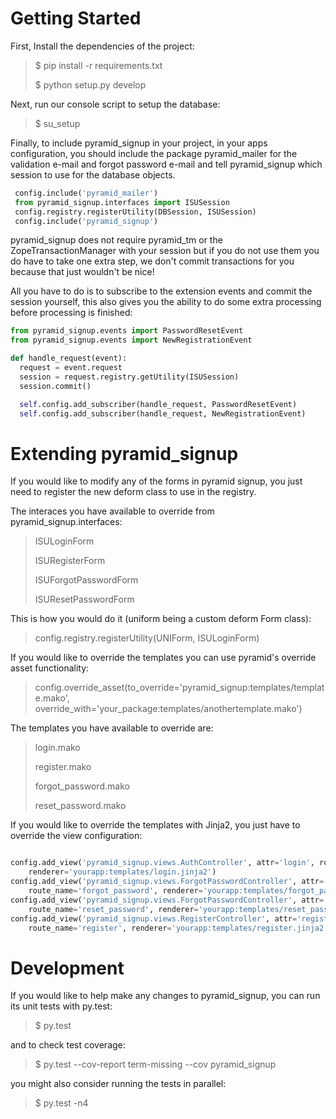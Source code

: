 Getting Started
=====================
First, Install the dependencies of the project:

>  $ pip install -r requirements.txt
>
>  $ python setup.py develop

Next, run our console script to setup the database:

> $ su_setup <your app config.ini>

Finally, to include pyramid_signup in your project, in your apps configuration,
you should include the package pyramid_mailer for the validation e-mail and forgot
password e-mail and tell pyramid_signup which session to use for the database objects.

``` python
 config.include('pyramid_mailer')
 from pyramid_signup.interfaces import ISUSession
 config.registry.registerUtility(DBSession, ISUSession)
 config.include('pyramid_signup')
 ```

pyramid_signup does not require pyramid_tm or the ZopeTransactionManager with your
session but if you do not use them you do have to take one extra step, we don't commit
transactions for you because that just wouldn't be nice!

All you have to do is to subscribe to the extension events and commit the session yourself,
this also gives you the ability to do some extra processing before processing is finished:

``` python
from pyramid_signup.events import PasswordResetEvent
from pyramid_signup.events import NewRegistrationEvent

def handle_request(event):
  request = event.request
  session = request.registry.getUtility(ISUSession)
  session.commit()

  self.config.add_subscriber(handle_request, PasswordResetEvent)
  self.config.add_subscriber(handle_request, NewRegistrationEvent)
```



Extending pyramid_signup
=============================
If you would like to modify any of the forms in pyramid signup, you just need
to register the new deform class to use in the registry.

The interaces you have available to override from pyramid_signup.interfaces:

>  ISULoginForm
>
>  ISURegisterForm
>
>  ISUForgotPasswordForm
>
>  ISUResetPasswordForm
>

This is how you would do it (uniform being a custom deform Form class):

>  config.registry.registerUtility(UNIForm, ISULoginForm)
>

If you would like to override the templates you can use pyramid's override asset 
functionality:

>    config.override_asset(to_override='pyramid_signup:templates/template.mako', override_with='your_package:templates/anothertemplate.mako')

The templates you have available to override are:

>  login.mako
>
>  register.mako
>
>  forgot_password.mako
>
>  reset_password.mako
>

If you would like to override the templates with Jinja2, you just have to override
the view configuration:

``` python

config.add_view('pyramid_signup.views.AuthController', attr='login', route_name='login',
    renderer='yourapp:templates/login.jinja2')
config.add_view('pyramid_signup.views.ForgotPasswordController', attr='forgot_password',
    route_name='forgot_password', renderer='yourapp:templates/forgot_password.jinja2')
config.add_view('pyramid_signup.views.ForgotPasswordController', attr='reset_password',
    route_name='reset_password', renderer='yourapp:templates/reset_password.jinja2')
config.add_view('pyramid_signup.views.RegisterController', attr='register',
    route_name='register', renderer='yourapp:templates/register.jinja2')

```

Development
=====================
If you would like to help make any changes to pyramid_signup, you can run its
unit tests with py.test:

> $ py.test

and to check test coverage:

> $ py.test --cov-report term-missing --cov pyramid_signup

you might also consider running the tests in parallel:

> $ py.test -n4

